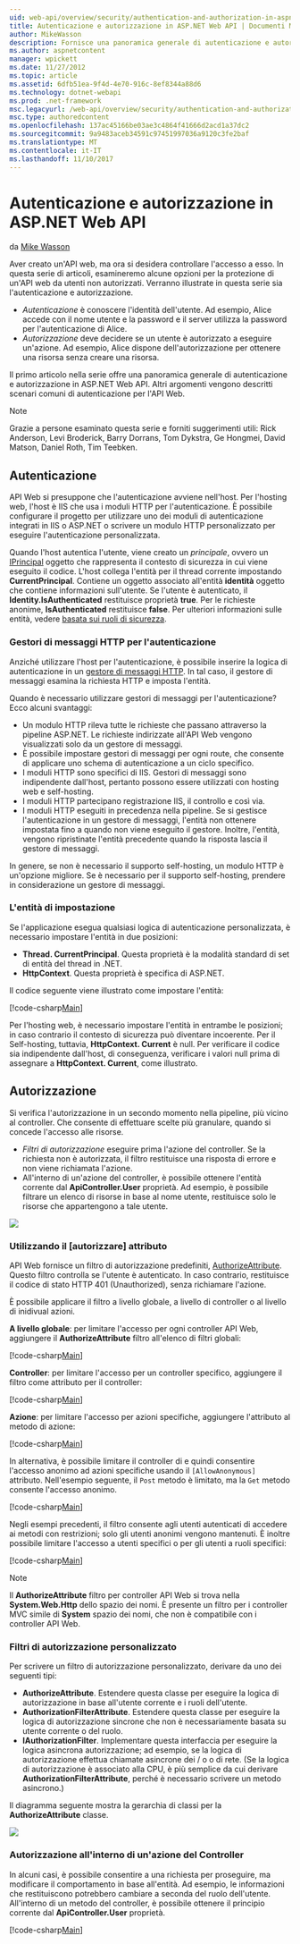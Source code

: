 ```yaml
---
uid: web-api/overview/security/authentication-and-authorization-in-aspnet-web-api
title: Autenticazione e autorizzazione in ASP.NET Web API | Documenti Microsoft
author: MikeWasson
description: Fornisce una panoramica generale di autenticazione e autorizzazione in ASP.NET Web API.
ms.author: aspnetcontent
manager: wpickett
ms.date: 11/27/2012
ms.topic: article
ms.assetid: 6dfb51ea-9f4d-4e70-916c-8ef8344a88d6
ms.technology: dotnet-webapi
ms.prod: .net-framework
msc.legacyurl: /web-api/overview/security/authentication-and-authorization-in-aspnet-web-api
msc.type: authoredcontent
ms.openlocfilehash: 137ac45166be03ae3c4864f41666d2acd1a37dc2
ms.sourcegitcommit: 9a9483aceb34591c97451997036a9120c3fe2baf
ms.translationtype: MT
ms.contentlocale: it-IT
ms.lasthandoff: 11/10/2017
---
```

<a name="authentication-and-authorization-in-aspnet-web-api"></a>Autenticazione e autorizzazione in ASP.NET Web API
====================
da [Mike Wasson](https://github.com/MikeWasson)

Aver creato un'API web, ma ora si desidera controllare l'accesso a esso. In questa serie di articoli, esamineremo alcune opzioni per la protezione di un'API web da utenti non autorizzati. Verranno illustrate in questa serie sia l'autenticazione e autorizzazione.

- *Autenticazione* è conoscere l'identità dell'utente. Ad esempio, Alice accede con il nome utente e la password e il server utilizza la password per l'autenticazione di Alice.
- *Autorizzazione* deve decidere se un utente è autorizzato a eseguire un'azione. Ad esempio, Alice dispone dell'autorizzazione per ottenere una risorsa senza creare una risorsa.

Il primo articolo nella serie offre una panoramica generale di autenticazione e autorizzazione in ASP.NET Web API. Altri argomenti vengono descritti scenari comuni di autenticazione per l'API Web.

> [!NOTE]
> Grazie a persone esaminato questa serie e forniti suggerimenti utili: Rick Anderson, Levi Broderick, Barry Dorrans, Tom Dykstra, Ge Hongmei, David Matson, Daniel Roth, Tim Teebken.


## <a name="authentication"></a>Autenticazione

API Web si presuppone che l'autenticazione avviene nell'host. Per l'hosting web, l'host è IIS che usa i moduli HTTP per l'autenticazione. È possibile configurare il progetto per utilizzare uno dei moduli di autenticazione integrati in IIS o ASP.NET o scrivere un modulo HTTP personalizzato per eseguire l'autenticazione personalizzata.

Quando l'host autentica l'utente, viene creato un *principale*, ovvero un [IPrincipal](https://msdn.microsoft.com/en-us/library/System.Security.Principal.IPrincipal.aspx) oggetto che rappresenta il contesto di sicurezza in cui viene eseguito il codice. L'host collega l'entità per il thread corrente impostando **CurrentPrincipal**. Contiene un oggetto associato all'entità **identità** oggetto che contiene informazioni sull'utente. Se l'utente è autenticato, il **Identity.IsAuthenticated** restituisce proprietà **true**. Per le richieste anonime, **IsAuthenticated** restituisce **false**. Per ulteriori informazioni sulle entità, vedere [basata sui ruoli di sicurezza](https://msdn.microsoft.com/en-us/library/shz8h065.aspx).

### <a name="http-message-handlers-for-authentication"></a>Gestori di messaggi HTTP per l'autenticazione

Anziché utilizzare l'host per l'autenticazione, è possibile inserire la logica di autenticazione in un [gestore di messaggi HTTP](../advanced/http-message-handlers.md). In tal caso, il gestore di messaggi esamina la richiesta HTTP e imposta l'entità.

Quando è necessario utilizzare gestori di messaggi per l'autenticazione? Ecco alcuni svantaggi:

- Un modulo HTTP rileva tutte le richieste che passano attraverso la pipeline ASP.NET. Le richieste indirizzate all'API Web vengono visualizzati solo da un gestore di messaggi.
- È possibile impostare gestori di messaggi per ogni route, che consente di applicare uno schema di autenticazione a un ciclo specifico.
- I moduli HTTP sono specifici di IIS. Gestori di messaggi sono indipendente dall'host, pertanto possono essere utilizzati con hosting web e self-hosting.
- I moduli HTTP partecipano registrazione IIS, il controllo e così via.
- I moduli HTTP eseguiti in precedenza nella pipeline. Se si gestisce l'autenticazione in un gestore di messaggi, l'entità non ottenere impostata fino a quando non viene eseguito il gestore. Inoltre, l'entità, vengono ripristinate l'entità precedente quando la risposta lascia il gestore di messaggi.

In genere, se non è necessario il supporto self-hosting, un modulo HTTP è un'opzione migliore. Se è necessario per il supporto self-hosting, prendere in considerazione un gestore di messaggi.

### <a name="setting-the-principal"></a>L'entità di impostazione

Se l'applicazione esegua qualsiasi logica di autenticazione personalizzata, è necessario impostare l'entità in due posizioni:

- **Thread. CurrentPrincipal**. Questa proprietà è la modalità standard di set di entità del thread in .NET.
- **HttpContext**. Questa proprietà è specifica di ASP.NET.

Il codice seguente viene illustrato come impostare l'entità:

[!code-csharp[Main](authentication-and-authorization-in-aspnet-web-api/samples/sample1.cs)]

Per l'hosting web, è necessario impostare l'entità in entrambe le posizioni; in caso contrario il contesto di sicurezza può diventare incoerente. Per il Self-hosting, tuttavia, **HttpContext. Current** è null. Per verificare il codice sia indipendente dall'host, di conseguenza, verificare i valori null prima di assegnare a **HttpContext. Current**, come illustrato.

## <a name="authorization"></a>Autorizzazione

Si verifica l'autorizzazione in un secondo momento nella pipeline, più vicino al controller. Che consente di effettuare scelte più granulare, quando si concede l'accesso alle risorse.

- *Filtri di autorizzazione* eseguire prima l'azione del controller. Se la richiesta non è autorizzata, il filtro restituisce una risposta di errore e non viene richiamata l'azione.
- All'interno di un'azione del controller, è possibile ottenere l'entità corrente dal **ApiController.User** proprietà. Ad esempio, è possibile filtrare un elenco di risorse in base al nome utente, restituisce solo le risorse che appartengono a tale utente.

![](authentication-and-authorization-in-aspnet-web-api/_static/image1.png)

<a id="auth3"></a>
### <a name="using-the-authorize-attribute"></a>Utilizzando il [autorizzare] attributo

API Web fornisce un filtro di autorizzazione predefiniti, [AuthorizeAttribute](https://msdn.microsoft.com/en-us/library/system.web.http.authorizeattribute.aspx). Questo filtro controlla se l'utente è autenticato. In caso contrario, restituisce il codice di stato HTTP 401 (Unauthorized), senza richiamare l'azione.

È possibile applicare il filtro a livello globale, a livello di controller o al livello di inidivual azioni.

**A livello globale**: per limitare l'accesso per ogni controller API Web, aggiungere il **AuthorizeAttribute** filtro all'elenco di filtri globali:

[!code-csharp[Main](authentication-and-authorization-in-aspnet-web-api/samples/sample2.cs)]

**Controller**: per limitare l'accesso per un controller specifico, aggiungere il filtro come attributo per il controller:

[!code-csharp[Main](authentication-and-authorization-in-aspnet-web-api/samples/sample3.cs)]

**Azione**: per limitare l'accesso per azioni specifiche, aggiungere l'attributo al metodo di azione:

[!code-csharp[Main](authentication-and-authorization-in-aspnet-web-api/samples/sample4.cs)]

In alternativa, è possibile limitare il controller di e quindi consentire l'accesso anonimo ad azioni specifiche usando il `[AllowAnonymous]` attributo. Nell'esempio seguente, il `Post` metodo è limitato, ma la `Get` metodo consente l'accesso anonimo.

[!code-csharp[Main](authentication-and-authorization-in-aspnet-web-api/samples/sample5.cs)]

Negli esempi precedenti, il filtro consente agli utenti autenticati di accedere ai metodi con restrizioni; solo gli utenti anonimi vengono mantenuti. È inoltre possibile limitare l'accesso a utenti specifici o per gli utenti a ruoli specifici:

[!code-csharp[Main](authentication-and-authorization-in-aspnet-web-api/samples/sample6.cs)]

> [!NOTE]
> Il **AuthorizeAttribute** filtro per controller API Web si trova nella **System.Web.Http** dello spazio dei nomi. È presente un filtro per i controller MVC simile di **System** spazio dei nomi, che non è compatibile con i controller API Web.


### <a name="custom-authorization-filters"></a>Filtri di autorizzazione personalizzato

Per scrivere un filtro di autorizzazione personalizzato, derivare da uno dei seguenti tipi:

- **AuthorizeAttribute**. Estendere questa classe per eseguire la logica di autorizzazione in base all'utente corrente e i ruoli dell'utente.
- **AuthorizationFilterAttribute**. Estendere questa classe per eseguire la logica di autorizzazione sincrone che non è necessariamente basata su utente corrente o del ruolo.
- **IAuthorizationFilter**. Implementare questa interfaccia per eseguire la logica asincrona autorizzazione; ad esempio, se la logica di autorizzazione effettua chiamate asincrone dei / o o di rete. (Se la logica di autorizzazione è associato alla CPU, è più semplice da cui derivare **AuthorizationFilterAttribute**, perché è necessario scrivere un metodo asincrono.)

Il diagramma seguente mostra la gerarchia di classi per la **AuthorizeAttribute** classe.

![](authentication-and-authorization-in-aspnet-web-api/_static/image2.png)

### <a name="authorization-inside-a-controller-action"></a>Autorizzazione all'interno di un'azione del Controller

In alcuni casi, è possibile consentire a una richiesta per proseguire, ma modificare il comportamento in base all'entità. Ad esempio, le informazioni che restituiscono potrebbero cambiare a seconda del ruolo dell'utente. All'interno di un metodo del controller, è possibile ottenere il principio corrente dal **ApiController.User** proprietà.

[!code-csharp[Main](authentication-and-authorization-in-aspnet-web-api/samples/sample7.cs)]
